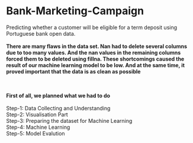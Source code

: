 # Bank-Marketing-Campaign
Predicting whether a customer will be eligible for a term deposit using Portuguese bank open data.
<br>
<br>
**There are many flaws in the data set. Nan had to delete several columns due to too many values. And the nan values in the remaining columns forced them to be deleted using fillna. These shortcomings caused the result of our machine learning model to be low. And at the same time, it proved important that the data is as clean as possible**
<br>
<br>
<br>

**First of all, we planned what we had to do**
<br>
<br>
Step-1: Data Collecting and Understanding
<br>
Step-2: Visualisation Part
<br>
Step-3: Preparing the dataset for Machine Learning
<br>
Step-4: Machine Learning
<br>
Step-5: Model Evalution
